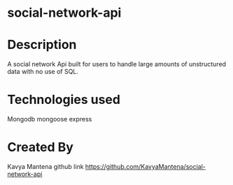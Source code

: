 # social-network-api

# Description

A social network Api built for users to handle large amounts of unstructured data with no use of SQL.

# Technologies used

Mongodb
mongoose
express

# Created By

Kavya Mantena
github link https://github.com/KavyaMantena/social-network-api

